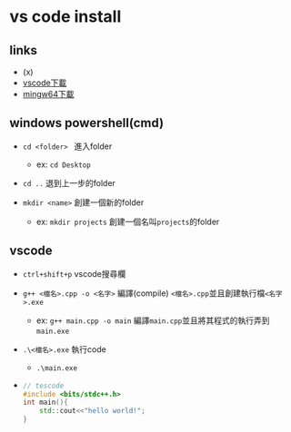 # vs code install

## links

- \(x\)
-  [vscode下載](https://code.visualstudio.com/docs/cpp/config-mingw  "Title") 
-  [mingw64下載](https://sourceforge.net/projects/mingw-w64/files/Toolchains%20targetting%20Win64/Personal%20Builds/mingw-builds/6.4.0/threads-win32/seh/x86_64-6.4.0-release-win32-seh-rt_v5-rev0.7z/download  "Title") 

## windows powershell(cmd)

- `cd <folder> ` 進入folder
  - ex: `cd Desktop`
- `cd ..` 退到上一步的folder

- `mkdir <name>` 創建一個新的folder 
  - ex: `mkdir projects` 創建一個名叫`projects`的folder 

## vscode 

- `ctrl+shift+p` vscode搜尋欄

- `g++ <檔名>.cpp -o <名字>` 編譯(compile) `<檔名>.cpp`並且創建執行檔`<名字>.exe`
  - ex: `g++ main.cpp -o main` 編譯`main.cpp`並且將其程式的執行弄到`main.exe`

- `.\<檔名>.exe` 執行code
  - `.\main.exe`

- ```c++
  // tescode
  #include <bits/stdc++.h>
  int main(){
      std::cout<<"hello world!";
  }
  ```

  











  

  


